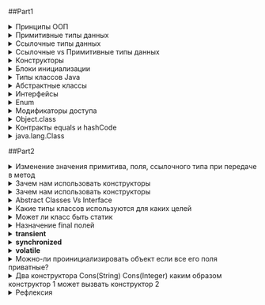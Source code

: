 ##Part1
<details><summary>Принципы ООП</summary>
<b>ООП</b> - методология программирования, при которой взаимодействия в программе осуществляются
    за счёт объектов, которые обладают своими свойствами и поведением, которые описаны
    в классах, экземплярами которых они являются<br>
    <ul>
    Для достижения этого выделяют <b>4 основных принципа ООП</b>:
        <li><b>Абстракция</b> - выделение общийх характеристик объекта</li>
        <li><b>Наследование</b> - процесс, при котором один объект может приобретать св-ва
            другого объекта
        </li>
        <li><b>Инкапсуляциия</b> - принцип, который объеденяет данные и код,
            манипулирующий ими, а так же защищающий от прямого внешнего доступа к ним
        </li>
    <li><b>Полиморрфизм</b> - механизм, при котором используется одно имя метода
        для решения различных но подобных задач<br>
        Концепция полиморфизма: "Один интерфейс множество методов"
    </li>
    </ul>
</details>

<details><summary>Примитивные типы данных</summary>
    <b>Примиоивные типы данных</b> представляют собой одиночные значения, хранящиеся в памяти.
    <ul>Привитивные типы данных
        <li>Целочисленные
            <ul>
                <li><b>byte</b> - от -128 до 127, 1 байт (8 бит)</li>
                <li><b>short</b> - от -32768 до 32767, 2 байта (16 бит)</li>
                <li><b>int</b> - от -2147483648 до 2147483647, 4 байта (32 бит)</li>
                <li><b>long</b> - от -9223372036854775808 до 9223372036854775807, 8 байта (64 бит)</li>
            </ul>
        </li>
        <li>С плавающей точкой
            <ul>
                <li><b>float</b> - от 1.4е-045 до 3.4е+ОЗ8, 4 байта (32 бит)</li>
                <li><b>double</b> - от 4.9е-324 до 1.8е+308, 8 байта (64 бит)</li>
            </ul>
        </li>
        <li>Логические
            <ul>
                <li><b>boolean</b> - имеет только 2 значения <b>true</b> и <b>false</b>. 
                    1 байт, т.е. 8 бит (в массивах), 4 байта, т.е. 32 (не в массивах используется int)
                </li>
            </ul>
        </li>
        <li>Символьные
            <ul>
                <li><b>char</b> - от 0 до 65536, 2 байта (16 бит)</li>
            </ul>
        </li>
    </ul>
</details>

<details><summary>Ссылочные типы данных</summary>
    Ссылочные типы данных хранят адрес ячейки(ссылку) памяти, в которой расположен определенный объект.<br>
    Любой класс в Java — это ссылочный тип данных.
</details>

<details><summary>Ссылочные vs Примитивные типы данных</summary>
    <p>В примитивных типах данных значения передаются по значению, т.е.:<br>
    int x = 3;<br>
    int y = x;<br>
    Создается переменная <b>x</b> типа <b>int</b> и ей присваивается значение 3, дальше создается 
    переменная <b>y</b> типа <b>int</b> и ей присвается значение переменной <b>x</b>.
    В дальнейшем переменная <b>x</b> никак не влияет на <b>y</b>. Java копирует значение
    <b>х</b> (3) и помещает эту копию в <b>у</b>.
    Это передача параметра по значению. Вы не записываете одну переменную в другую.
    Значение копируется и присваивается новой переменной.</p>
    <p>В ссылочных типах данных копируется ссылка.<br>
    Object firstObject = new Object();<br>
    Object secondObject = firstObject();<br>
    после этих операций firstObject и secondObject будут ссылаться на одну и ту же ячейку памяти (бъект)
    </p>
    <p>Параметры методов так же преедаются: примитивы - копируется их хначение, ссылочные - 
    копируется их ссылка</p>
</details>

<details><summary>Конструкторы</summary>
    <b>Конструктор</b> - это метод предназанченный для инициализации экземпляра класса.
    Конструктор есть в каждом классе! Если он не объявлен явно, он будет предоставлен по умолчанию.<br>
    <ul>Особенности конструкторов:
        <li>Имя конструктора совпадает с именем его класса и начинается с большой буквы</li>
        <li>Конструктор ни чего не возвращает. void можно не указывать</li>
        <li>У констр. могут быть объявлены с каким-нибудь из модификаторов доступа
            (public, protected, private, или по умолчанию)
        </li>
        <li>Конструкторы можно перегружать</li>
    </ul>
</details>

<details><summary>Блоки инициализации</summary>
    <p>Предназначены для инициализации начальных значений
        <ul>бывают:
            <li><b>нестатические</b> - выполняется при каждой инициализации экземпляра класса</li>
            <li><b>статические</b> - выполняются единожды, при первой инициализации экз объекта</li>
        </ul>
    </p>
</details>

<details><summary>Типы классов Java</summary>
    <ul>Классы в Java бывают:
        <li><b>Обычные</b> - те классы, которыми мы используем/создаем чаще всего</li>
        <li><b>Вложенные</b> - (если он определен внутри другого класса):
            <ul>
                <li><b>Статические вложенные</b> - статические классы внутри внешнего класса</li>
                <li><b>Внутренние</b> - нестатические классы внутри внешнего класса</li>
                <li><b>Анонимные</b> - создаются на ходу</li>
                <li><b>Локальные</b> - внутри методов</li>
            </ul>
        </li>
    </ul>
    <img src="https://cdn.javarush.ru/images/article/3381c131-b7a8-48e5-948c-e84990ef12d6/800.webp"><br>
    <a href="https://habr.com/ru/post/439648/">Внутренние и вложенные классы java. Часть 1</a>
</details>

<details><summary>Абстрактные классы</summary>
    <p><b>Абстрактный класс</b> - это класс, который имеет один или более абстрактных методов
    (метод без реализации, который должны реализовать наследники этого класса).</p>
    <p>Нельзя создовать экземпляры абстрактного класса</p>
    <p>Абстрактные классы должны помечаться словом 'abstract'</p>
</details>

<details><summary>Интерфейсы</summary>
    <p><b>Интерфейс</b> — это ссылочный тип в Java. Он схож с классом. Это совокупность 
    абстрактных методов. Класс реализует интерфейс, таким образом наследуя 
    абстрактные методы интерфейса.</p>
    <p>Интерфейсы могут иметь методы с реализацией</p>
    <ul><b>может содержать:</b>
        <li>константы (неявно всегда являются модификаторами public, static и final)</li>
        <li>обычные private методы</li>    
        <li>методы по умолчанию</li>
        <li>статические методы</li>
        <li>вложенные классы</li>
    </ul>
    <ul><b>особенности:</b>
        <li>нельзя создать экземпляр интерфейса</li>
        <li>нет конструктора</li>
        <li>не может содержать поля экземпляров. Могут быть только статическими, и final</li>
        <li>может расширить множество интерфейсов</li>
        <li>Если класс не реализует хотя бы один из методов интерфейса, то этот класс
        должен быть помечен как abstract</li>
    </ul>
    
</details>

<details><summary>Enum</summary>
    <p><b>Enum (перечисление)</b> - специальный Java класс(тип), представляющий собой набор логически связанных констант</p>
    <ul>Перечисления могут определять:
        <li>конструкторы</li>
        <li>поля</li>
        <li>методы</li>
    </ul>
</details>

<details><summary>Модификаторы доступа</summary>
    <ul>Классы:
        <li><b>public</b> - видимый(доступный) для всех в пакете и за пределами пакета</li>
        <li><b>по умолчанию</b> - без модификатора, доступен внутри пакета</li>
    </ul>
    <ul>Поле, метод, конструктор:
        <li><b>public</b> - видимый(доступный) для всех в пакете и за пределами пакета</li>
        <li><b>default</b> - доступен внутри пакета (когда не определен ни один из модификаторов)</li>
        <li><b>protected</b> - в пределах всех классов, находящихся в том же пакете, что и наш,
            в пределах всех классов-наследников нашего класса.</li>
        <li><b>private</b> - видимы только в классе, который их определяет</li>
    </ul>
    <a href="http://www.quizful.net/post/features-of-the-application-of-modifiers-in-java">Особенности применения модификаторов в Java</a>
</details>

<details><summary>Object.class</summary>
    <p><b>Object</b> - находится на вершине иерархии всех классов. Другими словами: все
    классы в Java, кроме Object, наследуются (неявно) от класса Object</p>
    <ul><b>Методы класса Object:</b>
        <li><b>hashCode()</b> - возвращает числовое представление объекта. По-умолчанию - целочисленный адрес в памяти</li>
        <li><b>equals()</b> - возвращает результат сравнения двх объектов</li>
        <li><b>toString()</b> - возвращает представление объекта в виде строки. По-умолчанию возвращает имя_класса@hashcode в 16-ричной системе</li>
        <li><b>clone()</b> - получить точную копию объекта. Не рекомендуется использовать. Чаще советуют использовать конструктор копирования.</li>
        <li><b>wait(), notify(), notifyAll()</b> - три метода из набора для многопоточности</li>
        <li><b>getClass()</b> - получить класс объекта во время выполнения. В основном используется для рефлексии</li>
    </ul>
</details>

<details><summary>Контракты equals и hashCode</summary>
    <ul><b>equals:</b>
        <li><b>Рефлексивность</b> - x.equals(x) всегда true, при x != Null</li>
        <li><b>Симметричность</b> - если x.equals(y) == true, то и y.equals(x) == true</li>
        <li><b>Транзитивность</b> - если x.equals(y) == true, а y.equals(z) == true, То и x.equals(z) == true</li>
        <li><b>Согласованность</b> - для заданных значений x и y повторный вызов x.equals(y) будет возвращать значение предыдущего вызова этого метода при условии, что поля, используемые для сравнения этих двух объектов, не изменялись между вызовами</li>
        <li><b>Сравнение null</b> - для любого заданного значения x вызов x.equals(null) должен возвращать false</li>
    </ul>    
    <ul><b>hashCode:</b>
        <li>вызов метода hashCode один и более раз над одним и тем же объектом должен возвращать одно и то же хэш-значение, при условии что поля объекта, участвующие в вычислении значения, не изменялись.</li>
        <li>вызов метода hashCode над двумя объектами должен всегда возвращать одно и то же число, если эти объекты равны (вызов метода equals для этих объектов возвращает true).</li>
        <li>вызов метода hashCode над двумя неравными между собой объектами должен возвращать разные хэш-значения</li>
    </ul>
    <a href="https://javarush.ru/groups/posts/1989-kontraktih-equals-i-hashcode-ili-kak-ono-vsje-tam">Контракты equals и hashCode или как оно всё там</a>
</details>

<details><summary>java.lang.Class</summary>
    <p>В запущенной программе Java каждому классу соответствует объект типа Class. Этот объект содержит информацию,
    необходимую для описания класса – поля, методы, реализуемые интерфейсы.</p>
    <p>Класс Class не имеет открытого конструктора – объекты этого класса создаются автоматически Java-машиной по мере загрузки классов</p>
    <ul><b>Class</b> есть у:
        <li>классов, интерфейсов, перечислений</li>
        <li>примитивов и обёрток над ними</li>
        <li>массивов</li>   
        <li>void</li>
    </ul>
    <ul><b>Методы:</b>
        <li><b>getDeclaredFields()</b> - возвращает все объявленные переменные в классе</li>
        <li><b>getDeclaredField(String fieldName)</b> - возвращает переменную по её имени. Если переменной с таким именем нет, то метод выбросит checked NoSuchFieldException.</li>
        <li><b>getFields()</b> - возвращает только public переменные</li>
        <li><b>getField(String fieldName)</b> - возвращает только public переменные. Даже если поле с таким именем есть, но оно не публичное, метод getField() бросит NoSuchFieldException</li>
        <li><b>getDeclaredMethods(), getDeclaredMethod(), getMethods(), getMethod()</b> - для методов по аналогии как с полями</li>
        <li><b>getEnclosingMethod()</b> - Если класс является локальным или анонимным, метод getEnclosingMethod() возвращает тот метод в котором этот класс был создан, иначе метод возвращает null</li>
    </ul>
    <a href="https://java-online.ru/java-lang.xhtml#class" >Пакет java.lang</a>
</details>

##Part2
<details><summary>Изменение значения примитива, поля, ссылочного типа при передаче в метод</summary>
    <p>Примитивы передаются в методы по значению, т.е. значение копируется и все операции по изменению этого значения не влияют на значение передуваемого примитива</p>
    <p>Объекты ссылочных типов передаются в метод по ссылке, по этому передоваемый объект и аргумент принимающий этот объект будут ссылаться на один и тот же
    объект в памяти, и производимые изменения с этим объектом в методе будут отражены и в передоваемом объекте</p>
</details>

<details><summary>Зачем нам использовать конструкторы</summary>
    <p><b>Конструктор</b> - специфичный метод для инициализации экземпляра класса. В конструкторе, обычно, инициализируются значения полей и неявно запускается
    конструктор суперкласса - super()</p>
</details>

<details><summary>Зачем нам использовать конструкторы</summary>
    <p><b>Конструктор</b> - специфичный метод для инициализации экземпляра класса. В конструкторе, обычно, инициализируются значения полей и неявно запускается
    конструктор суперкласса - super()</p>
</details>

<details><summary>Abstract Classes Vs Interface</summary>
    <p>Абстрактные классы используют, когда требуется выделить общие абстрактные свойства будущих объектов, и какую-нибудь стандартную реализацию и поведение</p>
    <p>Интерфейсы используются когда нам надо наделить объект каким-нибудь поведением, учитывая момент, что класс может реализовать множество интерфейсов</p>
</details>

<details><summary>Какие типы классов используются для каких целей</summary>
    <ul>
        <li><b>Абстрактный класс</b> - для выделения общих свойств и стандартной реализации</li>
        <li><b>Интерфейс</b> - наделение объектов поведением</li>
        <li><b>Enum</b> - объединения набора логически связанных констант (цвета, дни недели, месяцы, статус)</li>
        <li><b>Внутренний класс</b> - для обслуживания внешнего класса</li>
    </ul>
</details>

<details><summary>Может ли класс быть статик</summary>
    <p>Да, если это внутренний класс. Внутренний статический класс, называется <b>вложенным</b></p>
</details>

<details><summary>Назначение final полей</summary>
    <p>Используются как константы, которые инициализируются один раз и их значение нельзя изменить</p>
</details>

<details><summary><b>transient</b></summary>
    <p><b>transient</b> - используется в процессе сериализации и десериализации объектов. Указывается перед полем 
        класса, для обозначения того, что данное поле не должно быть сериализовано.<br>
        <b>Сериализация</b> - это конвертация состояния объекта в последовательность байт.<br>
        <b>Десериализация</b> - это восстонавление объекта из этих байт. 
    </p>
    <ul>Когда стоит использовать:
        <li>Поля, которые вычисляются программно</li>
        <li>Поля с приватной информацией (пароли, </li>
        <li>Поля, которые не реализуют интерфейс Serializable (логгеры, потоки ввода-вывода, объекты, которые хранят соединения с базой данных и прочие служебные классы)</li>
        <li>Поля с информацией о состоянии объекта (не являются частью информации о состоянии объекта)</li>
    </ul>
    <a href="https://javarush.ru/groups/posts/2898-chto-skrihvaet-modifikator-transient-v-java" >Что скрывает модификатор transient в Java</a>
</details>

<details><summary><b>synchronized</b></summary>
    <p><b>synchronized</b> - это ключевое слово, которое позволяет заблокировать доступ к методу или части кода, если его уже использует другой поток.
       Применяется для метода и для блока кода.
    </p>
</details>

<details><summary><b>volatile</b></summary>
    <p>Ключевое слово <b>volatile</b> указывается для поля, чтобы указать компилятору, что все операции присвоения и чтения из неё должны быть атомарными</p>
    <a href="https://javarush.ru/groups/posts/1998-upravlenie-potokami-metodih-volatile-i-yield">Управление потоками. Ключевое слово volatile и метод yield()</a>
</details>

<details><summary>Можно-ли проинициализировать объект если все его поля приватные?</summary>
    Да
</details>

<details><summary>Два конструктора Cons(String) Cons(Integer) каким образом конструктор 1 может вызвать конструктор 2</summary>
    Const(String){
        this(666)
    }
</details>

<details><summary>Рефлекcия</summary>
    <p><b>Рефлексия</b> - это механизм исследования данных о программе во время её выполнения. Рефлексия позволяет исследовать информацию о полях, методах и конструкторах классов</p>
    <ul>С помощью рефлексии можно:
        <li>Узнать/определить класс объекта</li>
        <li>Получить информацию о модификаторах класса, полях, методах, константах, конструкторах и суперклассах</li>
        <li>Выяснить, какие методы принадлежат реализуемому интерфейсу/интерфейсам</li>
        <li>Создать экземпляр класса, причем имя класса неизвестно до момента выполнения программы</li>
        <li>Получить и установить значение поля объекта по имени</li>
        <li>Вызвать метод объекта по имени</li>
    </ul>
    <a href="https://javarush.ru/groups/posts/513-reflection-api-refleksija-temnaja-storona-java" >Reflection API. Рефлексия. Темная сторона Java</a>
</details>